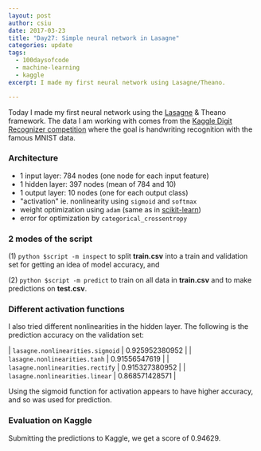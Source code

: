 ```yaml
---
layout: post
author: csiu
date: 2017-03-23
title: "Day27: Simple neural network in Lasagne"
categories: update
tags:
  - 100daysofcode
  - machine-learning
  - kaggle
excerpt: I made my first neural network using Lasagne/Theano.

---
```


Today I made my first neural network using the [Lasagne](http://lasagne.readthedocs.io/en/latest/index.html) & Theano framework. The data I am working with comes from the [Kaggle Digit Recognizer competition](https://www.kaggle.com/c/digit-recognizer) where the goal is handwriting recognition with the famous MNIST data.

### Architecture

- 1 input layer: 784 nodes (one node for each input feature)
- 1 hidden layer: 397 nodes (mean of 784 and 10)
- 1 output layer: 10 nodes (one for each output class)
- "activation" ie. nonlinearity using `sigmoid` and `softmax`
- weight optimization using `adam` (same as in [scikit-learn](http://scikit-learn.org/stable/modules/generated/sklearn.neural_network.MLPClassifier.html#sklearn.neural_network.MLPClassifier))
- error for optimization by `categorical_crossentropy`

### 2 modes of the script

(1) `python $script -m inspect` to split **train.csv** into a train and validation set for getting an idea of model accuracy, and

(2) `python $script -m predict` to train on all data in **train.csv** and to make predictions on **test.csv**.

<script src="https://gist.github.com/csiu/cbe87d82166586c1366730ad8ba36a49.js"></script>

### Different activation functions

I also tried different nonlinearities in the hidden layer. The following is the prediction accuracy on the validation set:

| `lasagne.nonlinearities.sigmoid` | 0.925952380952 |
| `lasagne.nonlinearities.tanh` | 0.91556547619 |
| `lasagne.nonlinearities.rectify` |  0.915327380952 |
| `lasagne.nonlinearities.linear` |  0.868571428571 |

Using the sigmoid function for activation appears to have higher accuracy, and so was used for prediction.

### Evaluation on Kaggle

Submitting the predictions to Kaggle, we get a score of 0.94629.
